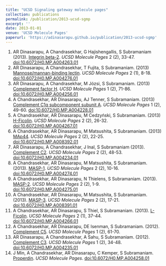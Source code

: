 ```yaml
---
title: "UCSD Signaling gateway molecule pages"
collection: publications
permalink: /publication/2013-ucsd-sgmp
excerpt: ''
date: 2013-01-01
venue: 'UCSD Molecule Pages'
paperurl: 'https://adinasarapu.github.io/publication/2013-ucsd-sgmp'
---
```

1. AR Dinasarapu, A Chandrasekhar, G Hajishengallis, S Subramaniam (2013). [Integrin beta-2](http://escholarship.org/uc/item/6s87779x). <i>UCSD Molecule Pages</i> 2 (2), 33-47. [doi:10.6072/H0.MP.A004263.01](http://www.signalinggateway.org/molecule/query?afcsid=A004263) 
2. AR Dinasarapu, A Chandrasekhar, T Fujita, S Subramaniam. (2013) [Mannose/mannan-binding lectin](http://escholarship.org/uc/item/6pf767sn). <i>UCSD Molecule Pages</i> 2 (1), 8-18. [doi:10.6072/H0.MP.A004276.01](http://www.signalinggateway.org/molecule/query?afcsid=A004276)
3. AR Dinasarapu, A Chandrasekhar, M Józsi, S Subramaniam. (2013) [Complement factor H](http://escholarship.org/uc/item/4400c856). <i>UCSD Molecule Pages</i> 1 (2), 71-86. [doi:10.6072/H0.MP.A004256.01](http://www.signalinggateway.org/molecule/query?afcsid=A004256)
4. A Chandrasekhar, AR Dinasarapu, AJ Tenner, S Subramaniam. (2013) [Complement C1q subcomponent subunit A](http://escholarship.org/uc/item/9663z86s). <i>UCSD Molecule Pages</i> 1 (2), 49-60. [doi:10.6072/H0.MP.A004228.01](http://www.signalinggateway.org/molecule/query?afcsid=A004228)
5. A Chandrasekhar, AR Dinasarapu, M Cedzyński, S Subramaniam. (2013) [H-Ficolin](http://escholarship.org/uc/item/7sf902jf). <i>UCSD Molecule Pages</i> 2 (2), 26-32. [doi:10.6072/H0.MP.A004267.01](http://www.signalinggateway.org/molecule/query?afcsid=A004267)
6. A Chandrasekhar, AR Dinasarapu, M Matsushita, S Subramaniam. (2013) [MAp44](http://escholarship.org/uc/item/4028n4n3). <i>UCSD Molecule Pages</i> 2 (2), 22-25. [doi:10.6072/H0.MP.A008392.01](http://www.signalinggateway.org/molecule/query?afcsid=A008392)
7. AR Dinasarapu, A Chandrasekhar, J Inal, S Subramaniam (2013). [Complement C2](http://escholarship.org/uc/item/07h8p9hg). <i>UCSD Molecule Pages</i> 2 (2), 48-53. [doi:10.6072/H0.MP.A004234.01](http://www.signalinggateway.org/molecule/query?afcsid=A004234)
8. A Chandrasekhar, AR Dinasarapu, M Matsushita, S Subramaniam. (2013). [MASP-1](http://escholarship.org/uc/item/65r091gb). <i>UCSD Molecule Pages</i> 2 (2), 10-16. [doi:10.6072/H0.MP.A004274.01](http://www.signalinggateway.org/molecule/query?afcsid=A004274)
9. A Chandrasekhar, AR Dinasarapu, N Thielens, S Subramaniam. (2013). [MASP-2](http://escholarship.org/uc/item/65r091gb). <i>UCSD Molecule Pages</i> 2 (2), 1-9. [doi:10.6072/H0.MP.A004275.01](http://www.signalinggateway.org/molecule/query?afcsid=A004275)
10. A Chandrasekhar, AR Dinasarapu, M Matsushita, S Subramaniam. (2013). [MASP-3](http://escholarship.org/uc/item/7xx5t910). <i>UCSD Molecule Pages</i> 2 (2), 17-21. [doi:10.6072/H0.MP.A008391.01](http://www.signalinggateway.org/molecule/query?afcsid=A008391)
11. A Chandrasekhar, AR Dinasarapu, S Thiel, S Subramaniam. (2013). [L-Ficolin](http://escholarship.org/uc/item/7sf902jf). <i>UCSD Molecule Pages</i> 2 (1), 37-44. [doi:10.6072/H0.MP.A004266.01](http://www.signalinggateway.org/molecule/query?afcsid=A004266)
12. A Chandrasekhar, AR Dinasarapu, DE Isenman, S Subramaniam. (2012). [Complement C5](http://escholarship.org/uc/item/76k5d1mt). <i>UCSD Molecule Pages</i> 1 (2), 61-70.
13. AR Dinasarapu, A Chandrasekhar, A Sahu, S Subramaniam. (2012). [Complement C3](http://escholarship.org/uc/item/07h8p9hg). <i>UCSD Molecule Pages</i> 1 (2), 34-48. [doi:10.6072/H0.MP.A004235.01](http://www.signalinggateway.org/molecule/query?afcsid=A004235)
14. J Min, A Chandrasekhar, AR Dinasarapu, C Kemper, S Subramaniam. [Properdin](http://www.signalinggateway.org/molecule/jsp/rsc/pdf/A004258.pdf). <i>UCSD Molecule Pages</i>. [doi:10.6072/H0.MP.A004258.01](http://www.signalinggateway.org/molecule/query?afcsid=A004258)
